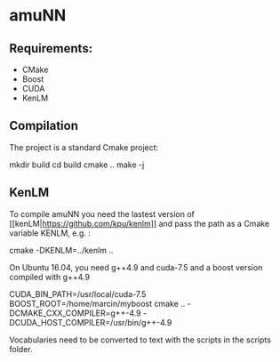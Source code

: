 
# amuNN

## Requirements:
 * CMake
 * Boost
 * CUDA
 * KenLM


## Compilation
The project is a standard Cmake project:

mkdir build
cd build
cmake ..
make -j

## KenLM
To compile amuNN you need the lastest version of [[kenLM|https://github.com/kpu/kenlm]] and pass the path as a Cmake variable KENLM, e.g. :

cmake -DKENLM=../kenlm ..


On Ubuntu 16.04, you need g++4.9 and cuda-7.5 and a boost version compiled with g++4.9

CUDA_BIN_PATH=/usr/local/cuda-7.5 BOOST_ROOT=/home/marcin/myboost cmake .. -DCMAKE_CXX_COMPILER=g++-4.9 -DCUDA_HOST_COMPILER=/usr/bin/g++-4.9

Vocabularies need to be converted to text with the scripts in the scripts folder.

